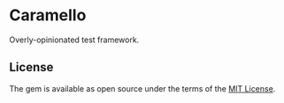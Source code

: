 # Caramello

Overly-opinionated test framework.

## License

The gem is available as open source under the terms of the [MIT License](https://opensource.org/licenses/MIT).
